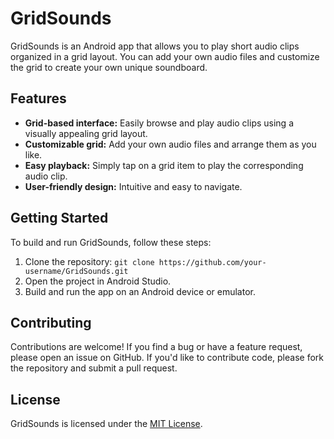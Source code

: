# GridSounds

GridSounds is an Android app that allows you to play short audio clips organized in a grid layout. You can add your own audio files and customize the grid to create your own unique soundboard.

## Features

* **Grid-based interface:** Easily browse and play audio clips using a visually appealing grid layout.
* **Customizable grid:** Add your own audio files and arrange them as you like.
* **Easy playback:** Simply tap on a grid item to play the corresponding audio clip.
* **User-friendly design:** Intuitive and easy to navigate.

## Getting Started

To build and run GridSounds, follow these steps:

1. Clone the repository: `git clone https://github.com/your-username/GridSounds.git`
2. Open the project in Android Studio.
3. Build and run the app on an Android device or emulator.

## Contributing

Contributions are welcome! If you find a bug or have a feature request, please open an issue on GitHub. If you'd like to contribute code, please fork the repository and submit a pull request.

## License

GridSounds is licensed under the [MIT License](LICENSE).